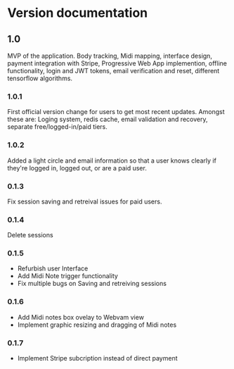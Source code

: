 # Version documentation

## 1.0

MVP of the application. Body tracking, Midi mapping, interface design, payment integration with Stripe, Progressive Web App implemention, offline functionality, login and JWT tokens, email verification and reset, different tensorflow algorithms.

### 1.0.1

First official version change for users to get most recent updates. Amongst these are: Loging system, redis cache, email validation and recovery, separate free/logged-in/paid tiers.

### 1.0.2

Added a light circle and email information so that a user knows clearly if they're logged in, logged out, or are a paid user.

### 0.1.3

Fix session saving and retreival issues for paid users.

### 0.1.4

Delete sessions

### 0.1.5

- Refurbish user Interface
- Add Midi Note trigger functionality
- Fix multiple bugs on Saving and retreiving sessions

### 0.1.6

- Add Midi notes box ovelay to Webvam view
- Implement graphic resizing and dragging of Midi notes

### 0.1.7

- Implement Stripe subcription instead of direct payment
